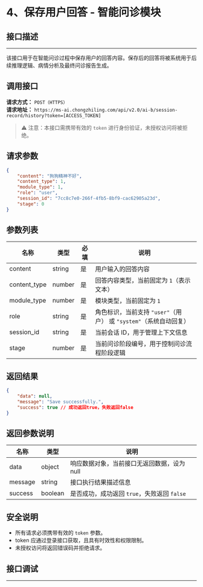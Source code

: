 

# 4、保存用户回答 - 智能问诊模块

## 接口描述
---
该接口用于在智能问诊过程中保存用户的回答内容。保存后的回答将被系统用于后续推理逻辑、病情分析及最终问诊报告生成。

## 调用接口
**请求方式：** `POST（HTTPS）`  
**请求地址：** `https://ms-ai.chongzhiling.com/api/v2.0/ai-b/session-record/history?token=[ACCESS_TOKEN]`

> ⚠️ 注意：本接口需携带有效的 `token` 进行身份验证，未授权访问将被拒绝。

## 请求参数
```json
{
    "content": "狗狗精神不好",
    "content_type": 1,
    "module_type": 1,
    "role": "user",
    "session_id": "7cc8c7e0-266f-4fb5-8bf9-cac62905a23d",
    "stage": 0
}
```

## 参数列表

| 名称            | 类型   | 必填 | 说明                  |
| --------------- | ------ | ---- | --------------------- |
| content         | string | 是   | 用户输入的回答内容        |
| content_type    | number | 是   | 回答内容类型，当前固定为 `1`（表示文本）  |
| module_type     | number | 是   | 模块类型，当前固定为 `1`       |
| role            | string | 是   | 角色标识，当前支持 `"user"`（用户） 或 `"system"`（系统自动回复）|
| session_id      | string | 是   | 当前会话 ID，用于管理上下文信息 |
| stage           | number | 是   | 当前问诊阶段编号，用于控制问诊流程阶段逻辑           |

## 返回结果
```json
{
    "data": null,
    "message": "Save successfully.",
    "success": true // 成功返回true，失败返回false
}
```

## 返回参数说明
| 名称       | 类型    | 说明                                     |
|------------|---------|------------------------------------------|
| data       | object  | 响应数据对象，当前接口无返回数据，设为 null |
| message    | string  | 接口执行结果描述信息                       |
| success    | boolean | 是否成功，成功返回 `true`，失败返回 `false` |

## 安全说明

- 所有请求必须携带有效的 `token` 参数。
- token 应通过登录接口获取，且具有时效性和权限限制。
- 未授权访问将返回错误码并拒绝请求。

## 接口调试
---
<script setup>  
import SwaggerUI from '../../../../src/components/SwaggerUI.vue'  
</script>  

<ClientOnly>  
  <SwaggerUI   
    tag="history"   
    type="post"   
    path="/session-record/history"
    version="v2"   
  />  
</ClientOnly>  


